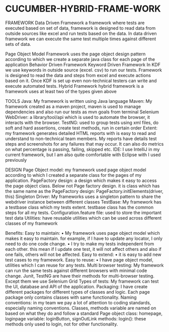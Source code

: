 # CUCUMBER-HYBRID-FRAME-WORK

FRAMEWORK
Data Driven Framework
a framework where tests are executed based on set of data, framework is designed to read data from outside sources like
excel and run tests based on the data. In data driven framework we can execute the same test multiple times against
different sets of data.

Page Object Model Framework
uses the page object design pattern according to which we create a separate java class for each page of the application
Behavior Driven Framework
Keyword Driven Framework
In KDF we use keywords in outside source (excel. csv) to run our tests. Framework is designed to read the data and steps
from excel and execute actions based on it.
Once KDF is set up even non-technical testers can write and execute automated tests.
Hybrid Framework
hybrid framework is a framework uses at least two of the types given above

TOOLS
Java: My framework is written using Java language
Maven: My framework created as a maven project, maven is used to manage dependencies and also run our tests as mvn
goals from terminal
Selenium WebDriver: a library/tool/api which is used to automate the browser, it interacts with the browser.
TestNG: used to group tests using xml files, do soft and hard assertions, create test methods, run in certain order
Extent: my framework generates detailed HTML reports with is easy to read and understand to non-technical team
members. My reports have details test steps and screenshots for any failures that may occur. It can also do metrics on what
percentage is passing, failing, skipped etc.
IDE: I use IntelliJ in my current framework, but I am also quite comfortable with Eclipse with I used previously

DESIGN
Page Object model: my framework used page object model according to which I created a separate class for the pages of
my application.
PageFactory design: a design which makes it easy to access the page object class.
Below not Page factory design. it is class which has the same name as the PageFactory design:
PageFactory.initElements(driver, this)
Singleton Driver: My frameworks uses a singleton pattern to share the webdriver instance between different classes
TestBase: My framework has a testbase class which my tests extent. testbase class has the common steps for all my tests.
Configuration.feature file: used to store the important test data
Utilities: have reusable utilities which can be used across different classes of my framework

Benefits:
Easy to maintain:
• My framework uses page object model which makes it easy to maintain. for example, if I have to update any
locator, I only need to do one code change.
• I try to make my tests independent from each other. this mean if I update one test, it will not affect others and
also if one fails, others will not be affected.
Easy to extend:
• it is easy to add new test cases to my framework.
Easy to reuse:
• I have page object model, utilities which I can reuse for any tests.
Multi browser testing: My framework can run the same tests against different browsers with minimal code change. Junit,
TestNG are have their methods for multi-browser testing. Except them we use Selenium Grid
Types of tests: My framework can test the UI, database and API of the application.
Packaging: I have create different packages for different types of classes and logic. Each page package only contains classes
with same functionality.
Naming conventions: in my team we pay a lot of attention to coding standards, especially naming conventions. Classes,
methods variable are named on based on what they do and follow a standard
Page object class:
homepage, loginpage
variable:
loginButton, signOutLink
methods:
login(): these methods only used to login, not for other functionality.
